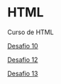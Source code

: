 # HTML
 Curso de HTML

 <a href="https://joaopdias10.github.io/HTML/Mod%202/desafios/10/" target ="_blank"> Desafio 10</a>

 <a href="https://joaopdias10.github.io/HTML/Mod%203/Desafios/12/" target ="_blank"> Desafio 12</a>

 <a href="https://joaopdias10.github.io/HTML/Mod%204/desafios/13/" target ="_blank"> Desafio 13</a>